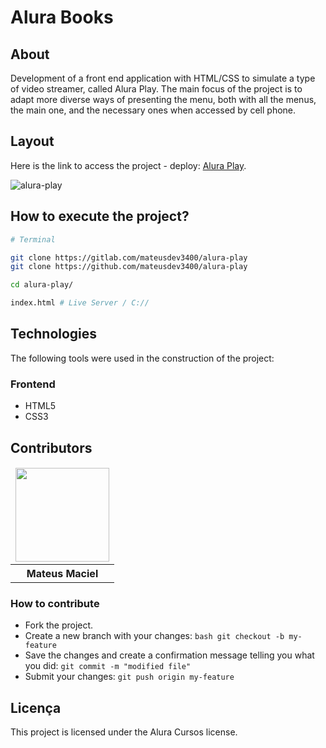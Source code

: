 # Alura Books

## About

Development of a front end application with HTML/CSS to simulate a type of video streamer, called Alura Play. The main focus of the project is to adapt more diverse ways of presenting the menu, both with all the menus, the main one, and the necessary ones when accessed by cell phone.

## Layout

Here is the link to access the project - deploy:
[Alura Play](https://alura-play-murex.vercel.app/).

![alura-play](images/alura-play.gif)

## How to execute the project?

```bash
# Terminal

git clone https://gitlab.com/mateusdev3400/alura-play
git clone https://github.com/mateusdev3400/alura-play

cd alura-play/

index.html # Live Server / C://
```

## Technologies

The following tools were used in the construction of the project:

### Frontend

- HTML5
- CSS3

## Contributors

<table>
    <thead>
        <tr>
            <td>
                <img src="https://avatars.githubusercontent.com/u/150593372?v=4" width="150px"/>
            </td>
        </tr>
    </thead>
    <tbody>
        <tr>
            <th>Mateus Maciel</th>
        </tr>
    </tbody>
</table>

### How to contribute

- Fork the project.
- Create a new branch with your changes: ```bash git checkout -b my-feature```
- Save the changes and create a confirmation message telling you what you did: ```git commit -m "modified file"```
- Submit your changes: ```git push origin my-feature```

## Licença

This project is licensed under the Alura Cursos license.